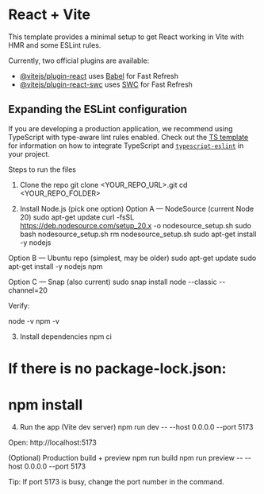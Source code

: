# React + Vite

This template provides a minimal setup to get React working in Vite with HMR and some ESLint rules.

Currently, two official plugins are available:

- [@vitejs/plugin-react](https://github.com/vitejs/vite-plugin-react/blob/main/packages/plugin-react) uses [Babel](https://babeljs.io/) for Fast Refresh
- [@vitejs/plugin-react-swc](https://github.com/vitejs/vite-plugin-react/blob/main/packages/plugin-react-swc) uses [SWC](https://swc.rs/) for Fast Refresh

## Expanding the ESLint configuration

If you are developing a production application, we recommend using TypeScript with type-aware lint rules enabled. Check out the [TS template](https://github.com/vitejs/vite/tree/main/packages/create-vite/template-react-ts) for information on how to integrate TypeScript and [`typescript-eslint`](https://typescript-eslint.io) in your project.

Steps to run the files
1) Clone the repo
git clone <YOUR_REPO_URL>.git
cd <YOUR_REPO_FOLDER>

2) Install Node.js (pick one option)
Option A — NodeSource (current Node 20)
sudo apt-get update
curl -fsSL https://deb.nodesource.com/setup_20.x -o nodesource_setup.sh
sudo bash nodesource_setup.sh
rm nodesource_setup.sh
sudo apt-get install -y nodejs

Option B — Ubuntu repo (simplest, may be older)
sudo apt-get update
sudo apt-get install -y nodejs npm

Option C — Snap (also current)
sudo snap install node --classic --channel=20


Verify:

node -v
npm -v

3) Install dependencies
npm ci
# If there is no package-lock.json:
# npm install

4) Run the app (Vite dev server)
npm run dev -- --host 0.0.0.0 --port 5173


Open: http://localhost:5173

(Optional) Production build + preview
npm run build
npm run preview -- --host 0.0.0.0 --port 5173


Tip: If port 5173 is busy, change the port number in the command.
